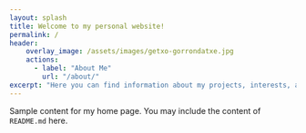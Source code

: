 ```yaml
---
layout: splash
title: Welcome to my personal website!
permalink: /
header:
    overlay_image: /assets/images/getxo-gorrondatxe.jpg
    actions:
      - label: "About Me"
        url: "/about/"
excerpt: "Here you can find information about my projects, interests, and more."
---
```


Sample content for my home page. You may include the content of `README.md` here.